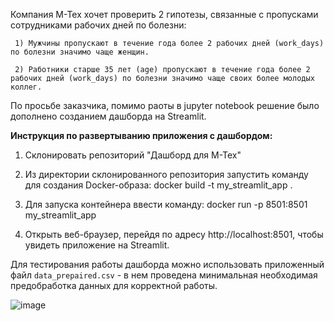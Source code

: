 Компания М-Тех хочет проверить 2 гипотезы, связанные с пропусками сотрудниками рабочих дней по болезни: 

     1) Мужчины пропускают в течение года более 2 рабочих дней (work_days) по болезни значимо чаще женщин.
     
     2) Работники старше 35 лет (age) пропускают в течение года более 2 рабочих дней (work_days) по болезни значимо чаще своих более молодых коллег.

По просьбе заказчика, помимо раоты в jupyter notebook решение было дополнено созданием дашборда на Streamlit.


**Инструкция по развертыванию приложения с дашбордом:**

1. Склонировать репозиторий "Дашборд для М-Тех"

2. Из директории склонированного репозитория запустить команду для создания Docker-образа: docker build -t my_streamlit_app . 

3. Для запуска контейнера ввести команду: docker run -p 8501:8501 my_streamlit_app 

4. Открыть веб-браузер, перейдя по адресу http://localhost:8501, чтобы увидеть приложение на Streamlit.

Для тестирования работы дашборда можно использовать приложенный файл `data_prepaired.csv` - в нем проведена минимальная необходимая предобработка данных для корректной работы.

![image](https://github.com/kengourette/PET-projects/assets/60812196/9cad31d7-fad5-46ef-8288-f9011f51b47d)

